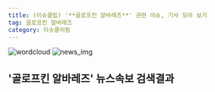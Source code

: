 ```yaml
---
title: (이슈클립) '**골로프킨 알바레즈**' 관련 이슈, 기사 모아 보기
tag: 골로프킨 알바레즈
category: 이슈클리핑
---
```

![wordcloud](https://s3.ap-northeast-2.amazonaws.com/lyrics101-wordcloud/2018-09-16-1537074634.png)
![news_img](https://user-images.githubusercontent.com/42597476/44507050-1206f400-a6e4-11e8-8d98-7ffbfebb353f.png)
## **'**골로프킨 알바레즈**'** 뉴스속보 검색결과

